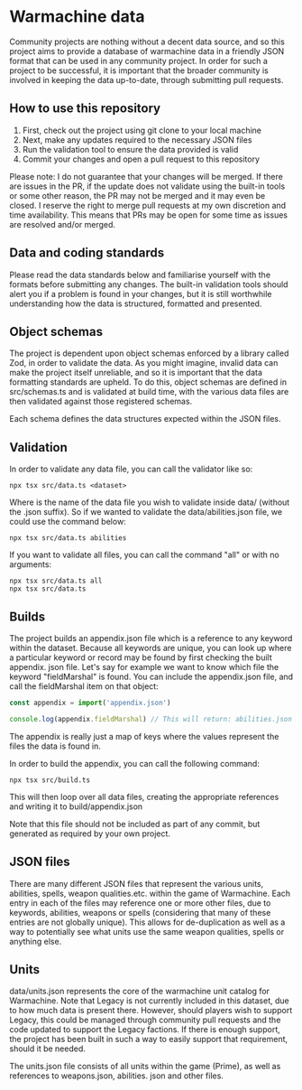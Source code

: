 # Warmachine data

Community projects are nothing without a decent data source, and so this project aims to provide a database of
warmachine data in a friendly JSON format that can be used in any community project. In order for such a project to be
successful, it is important that the broader community is involved in keeping the data up-to-date, through submitting
pull requests.

## How to use this repository

1. First, check out the project using git clone to your local machine
2. Next, make any updates required to the necessary JSON files
3. Run the validation tool to ensure the data provided is valid
4. Commit your changes and open a pull request to this repository

Please note: I do not guarantee that your changes will be merged. If there are issues in the PR, if the update does not
validate using the built-in tools or some other reason, the PR may not be merged and it may even be closed. I reserve
the right to merge pull requests at my own discretion and time availability. This means that PRs may be open for some
time as issues are resolved and/or merged.

## Data and coding standards

Please read the data standards below and familiarise yourself with the formats before submitting any changes. The
built-in validation tools should alert you if a problem is found in your changes, but it is still worthwhile
understanding how the data is structured, formatted and presented.

## Object schemas

The project is dependent upon object schemas enforced by a library called Zod, in order to validate the data. As you
might imagine, invalid data can make the project itself unreliable, and so it is important that the data formatting
standards are upheld. To do this, object schemas are defined in src/schemas.ts and is validated at build time, with the
various data files are then validated against those registered schemas.

Each schema defines the data structures expected within the JSON files.

## Validation

In order to validate any data file, you can call the validator like so:

```console
npx tsx src/data.ts <dataset>
```

Where <dataset> is the name of the data file you wish to validate inside data/ (without the .json suffix). So if we
wanted to validate the data/abilities.json file, we could use the command below:

```console
npx tsx src/data.ts abilities
```

If you want to validate all files, you can call the command "all" or with no arguments:

```console
npx tsx src/data.ts all
npx tsx src/data.ts
```

## Builds

The project builds an appendix.json file which is a reference to any keyword within the dataset. Because all keywords
are unique, you can look up where a particular keyword or record may be found by first checking the built appendix.
json file. Let's say for example we want to know which file the keyword "fieldMarshal" is found. You can include the
appendix.json file, and call the fieldMarshal item on that object:

```typescript
const appendix = import('appendix.json')

console.log(appendix.fieldMarshal) // This will return: abilities.json
```

The appendix is really just a map of keys where the values represent the files the data is found in.

In order to build the appendix, you can call the following command:

```
npx tsx src/build.ts
```

This will then loop over all data files, creating the appropriate references and writing it to build/appendix.json

Note that this file should not be included as part of any commit, but generated as required by your own project.

## JSON files

There are many different JSON files that represent the various units, abilities, spells, weapon qualities.etc.
within the game of Warmachine. Each entry in each of the files may reference one or more other files, due to
keywords, abilities, weapons or spells (considering that many of these entries are not globally unique). This
allows for de-duplication as well as a way to potentially see what units use the same weapon qualities, spells or
anything else.

## Units

data/units.json represents the core of the warmachine unit catalog for Warmachine. Note that Legacy is not currently
included in this dataset, due to how much data is present there. However, should players wish to support Legacy,
this could be managed through community pull requests and the code updated to support the Legacy factions. If there
is enough support, the project has been built in such a way to easily support that requirement, should it be needed.

The units.json file consists of all units within the game (Prime), as well as references to weapons.json, abilities.
json and other files.